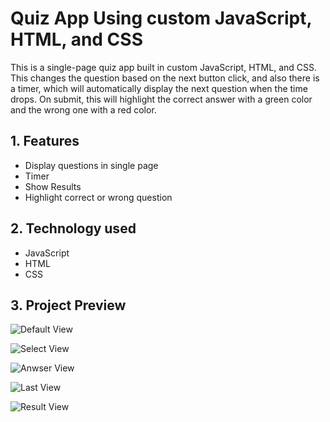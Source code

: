 # Quiz App Using custom JavaScript, HTML, and CSS

This is a single-page quiz app built in custom JavaScript, HTML, and CSS. This changes the question based on the next button click, and also there is a timer, which will automatically display the next question when the time drops. On submit, this will highlight the correct answer with a green color and the wrong one with a red color.

## 1. Features
- Display questions in single page
- Timer
- Show Results
- Highlight correct or wrong question

## 2. Technology used
- JavaScript
- HTML
- CSS

## 3. Project Preview

![Default View]()

![Select View]()

![Anwser View]()

![Last View]()

![Result View]()